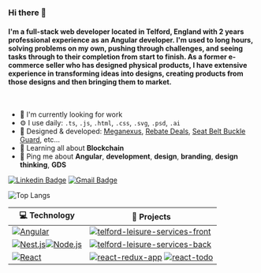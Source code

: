 ### Hi there 👋

#### I'm a full-stack web developer located in Telford, England with 2 years professional experience as an Angular developer. I'm used to long hours, solving problems on my own, pushing through challenges, and seeing tasks through to their completion from start to finish. As a former e-commerce seller who has designed physical products, I have extensive experience in transforming ideas into designs, creating products from those designs and then bringing them to market.

<br>

- 🏢 I'm currently looking for work
- ⚙️ I use daily: `.ts`, `.js`, `.html`, `.css`, `.svg`, `.psd`, `.ai`
- 💅 Designed & developed: [Meganexus](https://www.meganexus.com), [Rebate Deals](https://www.rebatedeals.co.uk), [Seat Belt Buckle Guard](https://www.seatbeltbuckleguard.com), etc…
- 🌱 Learning all about **Blockchain**
- 💬 Ping me about **Angular**, **development**, **design**, **branding**, **design thinking**, **GDS**

[![Linkedin Badge](https://img.shields.io/badge/-Chris%20Jones-blue?style=flat-square&logo=Linkedin&logoColor=white&link=https://www.linkedin.com/in/chris-ian-jones/)](https://www.linkedin.com/in/chris-ian-jones/) [![Gmail Badge](https://img.shields.io/badge/-Chris%20Jones-c14438?style=flat-square&logo=Gmail&logoColor=white&link=mailto:hello@chris-jones.dev)](mailto:hello@chris-jones.dev)

![Top Langs](https://github-readme-stats.vercel.app/api/top-langs/?username=chris-ian-jones&layout=compact&theme=dark&hide_border=true)

| 💻 **Technology** | 🚀 **Projects** |
| - | - |
| [![Angular](https://img.shields.io/static/v1?label=&message=Angular&color=DD0031&logo=Angular&logoColor=FFFFFF)](https://www.angular.io/) | [![telford-leisure-services-front](https://img.shields.io/static/v1?label=&message=telford-leisure-services-front&color=000605&logo=github&logoColor=FFFFFF&labelColor=000605)](https://github.com/chris-ian-jones/telford-leisure-services-front) |
| [![Nest.js](https://img.shields.io/static/v1?label=&message=Nest.js&color=E0234E&logo=NestJS&logoColor=FFFFFF)](https://nestjs.com/)[![Node.js](https://img.shields.io/static/v1?label=&message=Node.js&color=339933&logo=Node.js&logoColor=FFFFFF)](https://nodejs.org/en) | [![telford-leisure-services-back](https://img.shields.io/static/v1?label=&message=telford-leisure-services-back&color=000605&logo=github&logoColor=FFFFFF&labelColor=000605)](https://github.com/chris-ian-jones/telford-leisure-services-back) |
| [![React](https://img.shields.io/static/v1?label=&message=React&color=61DAFB&logo=React&logoColor=FFFFFF)](https://reactjs.org/) | [![react-redux-app](https://img.shields.io/static/v1?label=&message=react-redux-app&color=000605&logo=github&logoColor=FFFFFF&labelColor=000605)](https://github.com/chris-ian-jones/react-redux-app) [![react-todo](https://img.shields.io/static/v1?label=&message=react-todo&color=000605&logo=github&logoColor=FFFFFF&labelColor=000605)](https://github.com/chris-ian-jones/react-todo) |

